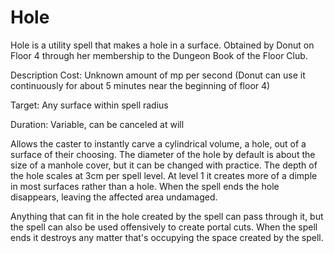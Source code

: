 # Hole

Hole is a utility spell that makes a hole in a surface. Obtained by Donut on Floor 4 through her membership to the Dungeon Book of the Floor Club.

Description
Cost: Unknown amount of mp per second (Donut can use it continuously for about 5 minutes near the beginning of floor 4)

Target: Any surface within spell radius

Duration: Variable, can be canceled at will

Allows the caster to instantly carve a cylindrical volume, a hole, out of a surface of their choosing. The diameter of the hole by default is about the size of a manhole cover, but it can be changed with practice. The depth of the hole scales at 3cm per spell level. At level 1 it creates more of a dimple in most surfaces rather than a hole. When the spell ends the hole disappears, leaving the affected area undamaged.

Anything that can fit in the hole created by the spell can pass through it, but the spell can also be used offensively to create portal cuts. When the spell ends it destroys any matter that's occupying the space created by the spell.